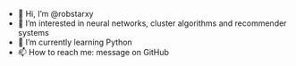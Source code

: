 - 👋 Hi, I’m @robstarxy
- 👀 I’m interested in neural networks, cluster algorithms and recommender systems
- 🌱 I’m currently learning Python
- 📫 How to reach me: message on GitHub


<!---
robstarxy/robstarxy is a ✨ special ✨ repository because its `README.md` (this file) appears on your GitHub profile.
You can click the Preview link to take a look at your changes.
--->
